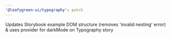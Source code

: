```yaml
---
'@leafygreen-ui/typography': patch
---
```


Updates Storybook example DOM structure (removes 'invalid nesting' error) & uses provider for darkMode on Typography story
